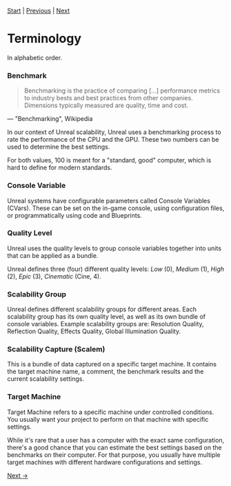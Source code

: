 [Start](Index.md) | [Previous](Index.md) | [Next](Scalability-in-Unreal.md)

# Terminology

In alphabetic order.

### Benchmark

> Benchmarking is the practice of comparing [...] performance metrics to industry bests and best practices from other companies. Dimensions typically measured are quality, time and cost.

&mdash; "Benchmarking", Wikipedia

In our context of Unreal scalability, Unreal uses a benchmarking process to rate the performance of the CPU and the GPU.
These two numbers can be used to determine the best settings.

For both values, 100 is meant for a "standard, good" computer, which is hard to define for modern standards.

### Console Variable

Unreal systems have configurable parameters called Console Variables (CVars).
These can be set on the in-game console, using configuration files, or programmatically using code and Blueprints.

### Quality Level

Unreal uses the quality levels to group console variables together into units that can be applied as a bundle.

Unreal defines three (four) different quality levels: _Low_ (0), _Medium_ (1), _High_ (2), _Epic_ (3), _Cinematic_ (Cine, 4).

### Scalability Group

Unreal defines different scalability groups for different areas.
Each scalability group has its own quality level, as well as its own bundle of console variables.
Example scalability groups are: Resolution Quality, Reflection Quality, Effects Quality, Global Illumination Quality.

### Scalability Capture (Scalem)

This is a bundle of data captured on a specific target machine.
It contains the target machine name, a comment, the benchmark results and the current scalability settings.

### Target Machine

Target Machine refers to a specific machine under controlled conditions.
You usually want your project to perform on that machine with specific settings.

While it's rare that a user has a computer with the exact same configuration, there's a good chance that you can estimate the best settings based on the benchmarks on their computer.
For that purpose, you usually have multiple target machines with different hardware configurations and settings.

[Next &rarr;](Scalability-in-Unreal.md)